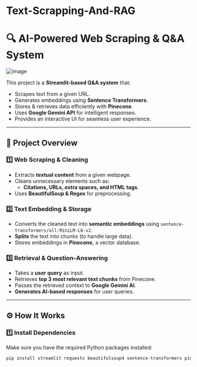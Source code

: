 # Text-Scrapping-And-RAG

# 🔍 AI-Powered Web Scraping & Q&A System
![image](https://github.com/user-attachments/assets/ec38195c-ba19-4ff9-b4da-a0df7b7ebfdb)

This project is a **Streamlit-based  Q&A system** that:
- Scrapes text from a given URL.
- Generates embeddings using **Sentence Transformers**.
- Stores & retrieves data efficiently with **Pinecone**.
- Uses **Google Gemini API** for intelligent responses.
- Provides an interactive UI for seamless user experience.

---

## 📌 **Project Overview**

### **1️⃣ Web Scraping & Cleaning**
- Extracts **textual content** from a given webpage.
- Cleans unnecessary elements such as:
  - **Citations, URLs, extra spaces, and HTML tags**.
- Uses **BeautifulSoup & Regex** for preprocessing.

### **2️⃣ Text Embedding & Storage**
- Converts the cleaned text into **semantic embeddings** using `sentence-transformers/all-MiniLM-L6-v2`.
- **Splits** the text into chunks (to handle large data).
- Stores embeddings in **Pinecone**, a vector database.

### **3️⃣ Retrieval & Question-Answering**
- Takes a **user query** as input.
- Retrieves **top 3 most relevant text chunks** from Pinecone.
- Passes the retrieved context to **Google Gemini AI**.
- **Generates AI-based responses** for user queries.

---

## ⚙️ **How It Works**





### **1️⃣ Install Dependencies**
Make sure you have the required Python packages installed:
```sh
pip install streamlit requests beautifulsoup4 sentence-transformers pinecone-client google-generativeai

